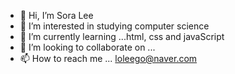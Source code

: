 - 👋 Hi, I’m Sora Lee
- 👀 I’m interested in studying computer science
- 🌱 I’m currently learning ...html, css and javaScript
- 💞️ I’m looking to collaborate on ...
- 📫 How to reach me ... loleego@naver.com

<!---
srlee010/srlee010 is a ✨ special ✨ repository because its `README.md` (this file) appears on your GitHub profile.
You can click the Preview link to take a look at your changes.
--->
